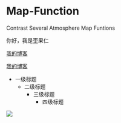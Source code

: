 # Map-Function
Contrast Several Atmosphere Map Funtions 

你好，我是歪果仁

[我的博客](http://blog.csdn.net/guodongxiaren)  

[我的博客](http://blog.csdn.net/guodongxiaren "悬停显示")  

* 一级标题
   * 二级标题
      * 三级标题
          * 四级标题
          
          
![](https://www.baidu.com/img/bd_logo1.png?where=super)
